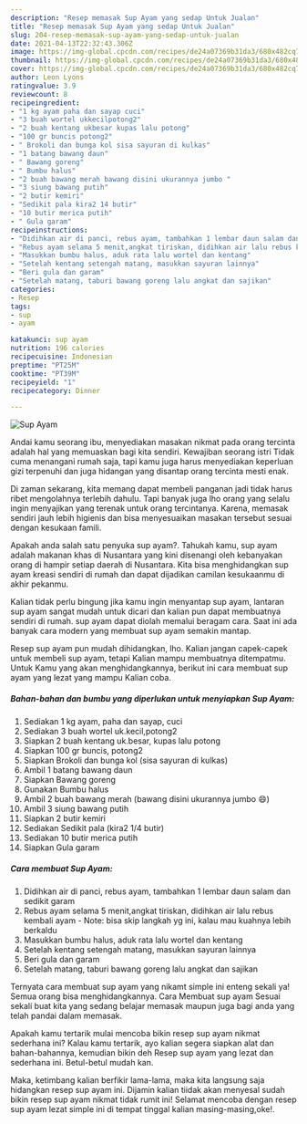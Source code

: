 ```yaml
---
description: "Resep memasak Sup Ayam yang sedap Untuk Jualan"
title: "Resep memasak Sup Ayam yang sedap Untuk Jualan"
slug: 204-resep-memasak-sup-ayam-yang-sedap-untuk-jualan
date: 2021-04-13T22:32:43.306Z
image: https://img-global.cpcdn.com/recipes/de24a07369b31da3/680x482cq70/sup-ayam-foto-resep-utama.jpg
thumbnail: https://img-global.cpcdn.com/recipes/de24a07369b31da3/680x482cq70/sup-ayam-foto-resep-utama.jpg
cover: https://img-global.cpcdn.com/recipes/de24a07369b31da3/680x482cq70/sup-ayam-foto-resep-utama.jpg
author: Leon Lyons
ratingvalue: 3.9
reviewcount: 8
recipeingredient:
- "1 kg ayam paha dan sayap cuci"
- "3 buah wortel ukkecilpotong2"
- "2 buah kentang ukbesar kupas lalu potong"
- "100 gr buncis potong2"
- " Brokoli dan bunga kol sisa sayuran di kulkas"
- "1 batang bawang daun"
- " Bawang goreng"
- " Bumbu halus"
- "2 buah bawang merah bawang disini ukurannya jumbo "
- "3 siung bawang putih"
- "2 butir kemiri"
- "Sedikit pala kira2 14 butir"
- "10 butir merica putih"
- " Gula garam"
recipeinstructions:
- "Didihkan air di panci, rebus ayam, tambahkan 1 lembar daun salam dan sedikit garam"
- "Rebus ayam selama 5 menit,angkat tiriskan, didihkan air lalu rebus kembali ayam  Note: bisa skip langkah yg ini, kalau mau kuahnya lebih berkaldu"
- "Masukkan bumbu halus, aduk rata lalu wortel dan kentang"
- "Setelah kentang setengah matang, masukkan sayuran lainnya"
- "Beri gula dan garam"
- "Setelah matang, taburi bawang goreng lalu angkat dan sajikan"
categories:
- Resep
tags:
- sup
- ayam

katakunci: sup ayam 
nutrition: 196 calories
recipecuisine: Indonesian
preptime: "PT25M"
cooktime: "PT39M"
recipeyield: "1"
recipecategory: Dinner

---
```



![Sup Ayam](https://img-global.cpcdn.com/recipes/de24a07369b31da3/680x482cq70/sup-ayam-foto-resep-utama.jpg)

Andai kamu seorang ibu, menyediakan masakan nikmat pada orang tercinta adalah hal yang memuaskan bagi kita sendiri. Kewajiban seorang istri Tidak cuma menangani rumah saja, tapi kamu juga harus menyediakan keperluan gizi terpenuhi dan juga hidangan yang disantap orang tercinta mesti enak.

Di zaman  sekarang, kita memang dapat membeli panganan jadi tidak harus ribet mengolahnya terlebih dahulu. Tapi banyak juga lho orang yang selalu ingin menyajikan yang terenak untuk orang tercintanya. Karena, memasak sendiri jauh lebih higienis dan bisa menyesuaikan masakan tersebut sesuai dengan kesukaan famili. 



Apakah anda salah satu penyuka sup ayam?. Tahukah kamu, sup ayam adalah makanan khas di Nusantara yang kini disenangi oleh kebanyakan orang di hampir setiap daerah di Nusantara. Kita bisa menghidangkan sup ayam kreasi sendiri di rumah dan dapat dijadikan camilan kesukaanmu di akhir pekanmu.

Kalian tidak perlu bingung jika kamu ingin menyantap sup ayam, lantaran sup ayam sangat mudah untuk dicari dan kalian pun dapat membuatnya sendiri di rumah. sup ayam dapat diolah memalui beragam cara. Saat ini ada banyak cara modern yang membuat sup ayam semakin mantap.

Resep sup ayam pun mudah dihidangkan, lho. Kalian jangan capek-capek untuk membeli sup ayam, tetapi Kalian mampu membuatnya ditempatmu. Untuk Kamu yang akan menghidangkannya, berikut ini cara membuat sup ayam yang lezat yang mampu Kalian coba.

<!--inarticleads1-->

##### Bahan-bahan dan bumbu yang diperlukan untuk menyiapkan Sup Ayam:

1. Sediakan 1 kg ayam, paha dan sayap, cuci
1. Sediakan 3 buah wortel uk.kecil,potong2
1. Siapkan 2 buah kentang uk.besar, kupas lalu potong
1. Siapkan 100 gr buncis, potong2
1. Siapkan  Brokoli dan bunga kol (sisa sayuran di kulkas)
1. Ambil 1 batang bawang daun
1. Siapkan  Bawang goreng
1. Gunakan  Bumbu halus
1. Ambil 2 buah bawang merah (bawang disini ukurannya jumbo 😄)
1. Ambil 3 siung bawang putih
1. Siapkan 2 butir kemiri
1. Sediakan Sedikit pala (kira2 1/4 butir)
1. Sediakan 10 butir merica putih
1. Siapkan  Gula garam




<!--inarticleads2-->

##### Cara membuat Sup Ayam:

1. Didihkan air di panci, rebus ayam, tambahkan 1 lembar daun salam dan sedikit garam
1. Rebus ayam selama 5 menit,angkat tiriskan, didihkan air lalu rebus kembali ayam  - Note: bisa skip langkah yg ini, kalau mau kuahnya lebih berkaldu
1. Masukkan bumbu halus, aduk rata lalu wortel dan kentang
1. Setelah kentang setengah matang, masukkan sayuran lainnya
1. Beri gula dan garam
1. Setelah matang, taburi bawang goreng lalu angkat dan sajikan




Ternyata cara membuat sup ayam yang nikamt simple ini enteng sekali ya! Semua orang bisa menghidangkannya. Cara Membuat sup ayam Sesuai sekali buat kita yang sedang belajar memasak maupun juga bagi anda yang telah pandai dalam memasak.

Apakah kamu tertarik mulai mencoba bikin resep sup ayam nikmat sederhana ini? Kalau kamu tertarik, ayo kalian segera siapkan alat dan bahan-bahannya, kemudian bikin deh Resep sup ayam yang lezat dan sederhana ini. Betul-betul mudah kan. 

Maka, ketimbang kalian berfikir lama-lama, maka kita langsung saja hidangkan resep sup ayam ini. Dijamin kalian tiidak akan menyesal sudah bikin resep sup ayam nikmat tidak rumit ini! Selamat mencoba dengan resep sup ayam lezat simple ini di tempat tinggal kalian masing-masing,oke!.

